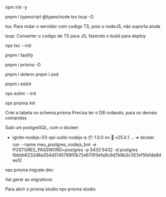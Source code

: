 npm init -y

pnpm i typescript @types/node tsx tsup -D

tsx: Para rodar o servidor com codigo TS, pois
o nodeJS, não suporta ainda

tsup: Converter o codigo de TS para JS, fazendo o build
para deploy

npx tsc --init

pnpm i fastify

pnpm i prisma -D

pnpm i dotenv
pnpm i zod

pnpm i eslint

npx eslint --init

npx prisma init

Criei a tabela no schema.prisma
Precisa ter o DB rodando, para os demais comandos

Subi um postgreSQL, com o docker:

- ignite-nodejs-03-api-solid-nodejs is 📦 1.0.0 on 🐳 v25.0.1 …
  ➜ docker run --name meu_postgres_nodejs_bot -e POSTGRES_PASSWORD=postgres -p 5432:5432 -d postgres
  fbbbb6232d8a354d3145789f0b72e670f3efa9c9d7b8b3c357ef5fa1de8dee12

npx prisma migrate dev

Vai gerar as migrations

Para abrir o prisma studio
npx prisma studio
